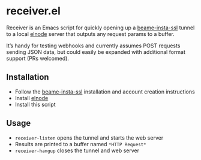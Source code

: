 # receiver.el

Receiver is an Emacs script for quickly opening up
a [beame-insta-ssl](https://github.com/beameio/beame-insta-ssl) tunnel
to a local [elnode](https://github.com/nicferrier/elnode) server that
outputs any request params to a buffer.

It’s handy for testing webhooks and currently assumes POST requests
sending JSON data, but could easily be expanded with additional format
support (PRs welcomed).

## Installation

- Follow
  the [beame-insta-ssl](https://github.com/beameio/beame-insta-ssl)
  installation and account creation instructions
- Install [elnode](https://github.com/nicferrier/elnode)
- Install this script

## Usage

- `receiver-listen` opens the tunnel and starts the web server
- Results are printed to a buffer named `*HTTP Request*`
- `receiver-hangup` closes the tunnel and web server
